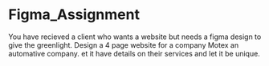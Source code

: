 # Figma_Assignment

You have recieved a client who wants a website but needs a figma design to give the greenlight. Design a 4 page website for a company Motex an automative company. et it have details on their services and let it be unique.  

